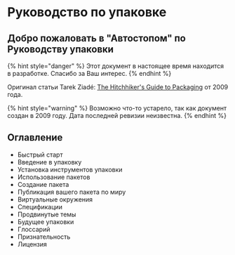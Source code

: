 # Руководство по упаковке

## Добро пожаловать в "Автостопом" по Руководству упаковки

{% hint style="danger" %}
Этот документ в настоящее время находится в разработке. Спасибо за Ваш интерес.
{% endhint %}

Оригинал статьи Tarek Ziadé:  [The Hitchhiker's Guide to Packaging](https://the-hitchhikers-guide-to-packaging.readthedocs.io/en/latest/index.html) от 2009 года.

{% hint style="warning" %}
Возможно что-то устарело, так как документ создан в 2009 году. Дата последней ревизии неизвестна.
{% endhint %}

## Оглавление

* Быстрый старт
* Введение в упаковку
* Установка инструментов упаковки
* Использование пакетов
* Создание пакета
* Публикация вашего пакета по миру
* Виртуальные окружения
* Спецификации
* Продвинутые темы
* Будущее упаковки
* Глоссарий
* Признательность
* Лицензия
